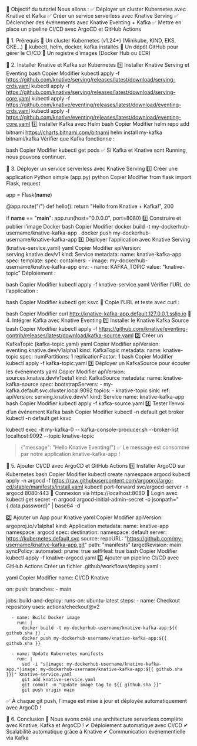 🎯 Objectif du tutoriel
Nous allons :
✅ Déployer un cluster Kubernetes avec Knative et Kafka
✅ Créer un service serverless avec Knative Serving
✅ Déclencher des événements avec Knative Eventing + Kafka
✅ Mettre en place un pipeline CI/CD avec ArgoCD et GitHub Actions

📌 1. Prérequis
🔹 Un cluster Kubernetes (v1.24+) (Minikube, KIND, EKS, GKE...)
🔹 kubectl, helm, docker, kafka installés
🔹 Un dépôt GitHub pour gérer le CI/CD
🔹 Un registre d’images (Docker Hub ou ECR)

📌 2. Installer Knative et Kafka sur Kubernetes
1️⃣ Installer Knative Serving et Eventing
bash
Copier
Modifier
kubectl apply -f https://github.com/knative/serving/releases/latest/download/serving-crds.yaml
kubectl apply -f https://github.com/knative/serving/releases/latest/download/serving-core.yaml
kubectl apply -f https://github.com/knative/eventing/releases/latest/download/eventing-crds.yaml
kubectl apply -f https://github.com/knative/eventing/releases/latest/download/eventing-core.yaml
2️⃣ Installer Kafka avec Helm
bash
Copier
Modifier
helm repo add bitnami https://charts.bitnami.com/bitnami
helm install my-kafka bitnami/kafka
Vérifier que Kafka fonctionne :

bash
Copier
Modifier
kubectl get pods
✅ Si Kafka et Knative sont Running, nous pouvons continuer.

📌 3. Déployer un service serverless avec Knative Serving
1️⃣ Créer une application Python simple (app.py)
python
Copier
Modifier
from flask import Flask, request

app = Flask(__name__)

@app.route("/")
def hello():
    return "Hello from Knative + Kafka!", 200

if __name__ == "__main__":
    app.run(host="0.0.0.0", port=8080)
2️⃣ Construire et publier l’image Docker
bash
Copier
Modifier
docker build -t my-dockerhub-username/knative-kafka-app .
docker push my-dockerhub-username/knative-kafka-app
3️⃣ Déployer l’application avec Knative Serving (knative-service.yaml)
yaml
Copier
Modifier
apiVersion: serving.knative.dev/v1
kind: Service
metadata:
  name: knative-kafka-app
spec:
  template:
    spec:
      containers:
        - image: my-dockerhub-username/knative-kafka-app
          env:
            - name: KAFKA_TOPIC
              value: "knative-topic"
Déploiement :

bash
Copier
Modifier
kubectl apply -f knative-service.yaml
Vérifier l’URL de l’application :

bash
Copier
Modifier
kubectl get ksvc
📌 Copie l’URL et teste avec curl :

bash
Copier
Modifier
curl http://knative-kafka-app.default.127.0.0.1.sslip.io
📌 4. Intégrer Kafka avec Knative Eventing
1️⃣ Installer le Knative Kafka Source
bash
Copier
Modifier
kubectl apply -f https://github.com/knative/eventing-contrib/releases/latest/download/kafka-source.yaml
2️⃣ Créer un KafkaTopic (kafka-topic.yaml)
yaml
Copier
Modifier
apiVersion: eventing.knative.dev/v1alpha1
kind: KafkaTopic
metadata:
  name: knative-topic
spec:
  numPartitions: 1
  replicationFactor: 1
bash
Copier
Modifier
kubectl apply -f kafka-topic.yaml
3️⃣ Déployer un KafkaSource pour écouter les événements
yaml
Copier
Modifier
apiVersion: sources.knative.dev/v1beta1
kind: KafkaSource
metadata:
  name: knative-kafka-source
spec:
  bootstrapServers:
    - my-kafka.default.svc.cluster.local:9092
  topics:
    - knative-topic
  sink:
    ref:
      apiVersion: serving.knative.dev/v1
      kind: Service
      name: knative-kafka-app
bash
Copier
Modifier
kubectl apply -f kafka-source.yaml
4️⃣ Tester l’envoi d’un événement Kafka
bash
Copier
Modifier
kubectl -n default get broker
kubectl -n default get ksvc

kubectl exec -it my-kafka-0 -- kafka-console-producer.sh --broker-list localhost:9092 --topic knative-topic
> {"message": "Hello Knative Eventing!"}
✅ Le message est consommé par notre application knative-kafka-app !

📌 5. Ajouter CI/CD avec ArgoCD et GitHub Actions
1️⃣ Installer ArgoCD sur Kubernetes
bash
Copier
Modifier
kubectl create namespace argocd
kubectl apply -n argocd -f https://raw.githubusercontent.com/argoproj/argo-cd/stable/manifests/install.yaml
kubectl port-forward svc/argocd-server -n argocd 8080:443
🔹 Connexion via https://localhost:8080
🔹 Login avec kubectl get secret -n argocd argocd-initial-admin-secret -o jsonpath="{.data.password}" | base64 -d

2️⃣ Ajouter un App pour Knative
yaml
Copier
Modifier
apiVersion: argoproj.io/v1alpha1
kind: Application
metadata:
  name: knative-app
  namespace: argocd
spec:
  destination:
    namespace: default
    server: https://kubernetes.default.svc
  source:
    repoURL: "https://github.com/my-username/knative-kafka-app.git"
    path: "manifests"
    targetRevision: main
  syncPolicy:
    automated:
      prune: true
      selfHeal: true
bash
Copier
Modifier
kubectl apply -f knative-argocd.yaml
3️⃣ Ajouter un pipeline CI/CD avec GitHub Actions
Créer un fichier .github/workflows/deploy.yaml :

yaml
Copier
Modifier
name: CI/CD Knative

on:
  push:
    branches:
      - main

jobs:
  build-and-deploy:
    runs-on: ubuntu-latest
    steps:
      - name: Checkout repository
        uses: actions/checkout@v2

      - name: Build Docker image
        run: |
          docker build -t my-dockerhub-username/knative-kafka-app:${{ github.sha }} .
          docker push my-dockerhub-username/knative-kafka-app:${{ github.sha }}

      - name: Update Kubernetes manifests
        run: |
          sed -i "s|image: my-dockerhub-username/knative-kafka-app.*|image: my-dockerhub-username/knative-kafka-app:${{ github.sha }}|" knative-service.yaml
          git add knative-service.yaml
          git commit -m "Update image tag to ${{ github.sha }}"
          git push origin main
✅ À chaque git push, l’image est mise à jour et déployée automatiquement avec ArgoCD !

📌 6. Conclusion
🎯 Nous avons créé une architecture serverless complète avec Knative, Kafka et ArgoCD !
✔ Déploiement automatique avec CI/CD
✔ Scalabilité automatique grâce à Knative
✔ Communication événementielle via Kafka